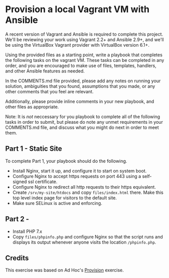 # Provision a local Vagrant VM with Ansible

A recent version of Vagrant and Ansible is required to complete this project.
We'll be reviewing your work using Vagrant 2.2+ and Ansible 2.9+, and we'll be
using the VirtualBox Vagrant provider with VirtualBox version 6.1+.

Using the provided files as a starting point, write a playbook that completes
the following tasks on the vagrant VM.  These tasks can be completed in any
order, and you are encouraged to make use of files, templates, handlers, and
other Ansible features as needed. 

In the COMMENTS.md file provided, please add any notes on running your
solution, ambiguities that you found, assumptions that you made, or any other 
comments that you feel are relevant. 

Additionally, please provide inline comments in your new playbook, and other
files as appropriate.

Note: It is *not* neccessary for you playbook to complete all of the following
tasks in order to submit, but please do note any unmet requirements in your
COMMENTS.md file, and discuss what you might do next in order to meet them. 

## Part 1 - Static Site 

To complete Part 1, your playbook should do the following. 

* Install Nginx, start it up, and configure it to start on system boot. 
* Configure Nginx to accept https requests on port 443 using a self-signed ssl
  certificate. 
* Configure Nginx to redirect all http requests to their https equivalent. 
* Create `/srv/my-site/htdocs` and copy `files/index.html` there. Make this
  top level index page for visitors to the default site.   
* Make sure SELinux is active and enforcing. 

## Part 2 - 

* Install PHP 7.x 
* Copy `files/phpinfo.php` and configure Nginx so that the script runs and
  displays its output whenever anyone visits the location `/phpinfo.php`.    

## Credits

This exercise was based on Ad Hoc's [Provision](https://homework.adhoc.team/provision/) exercise. 
